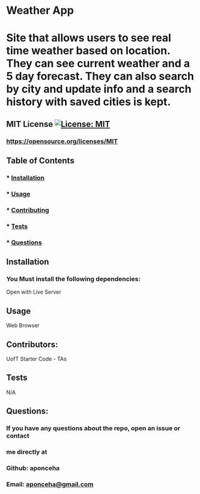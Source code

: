# Weather App
  # Site that allows users to see real time weather based on location. They can see current weather and a 5 day forecast. They can also search by city and update info and a search history with saved cities is kept.

  ## MIT License [![License: MIT](https://img.shields.io/badge/License-MIT-yellow.svg)](https://opensource.org/licenses/MIT)
  ### https://opensource.org/licenses/MIT


  ## Table of Contents
  ### * [Installation](#installation)
  ### * [Usage](#usage)
  ### * [Contributing](#contributing)
  ### * [Tests](#tests)
  ### * [Questions](#questions)
  

  ## Installation
  ### You Must install the following dependencies:
  Open with Live Server

  ## Usage
  Web Browser

  ## Contributors:
  UofT Starter Code - TAs


  ## Tests
  N/A

  ## Questions:
  ### If you have any questions about the repo, open an issue or contact 
  ### me directly at
  ### Github: aponceha
  ### Email: aponceha@gmail.com



